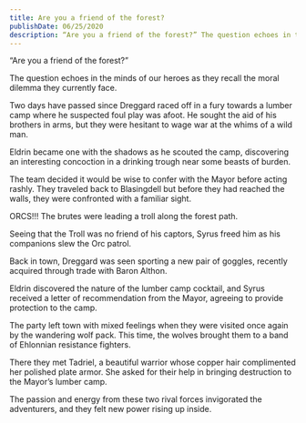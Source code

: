 ```yaml
---
title: Are you a friend of the forest?
publishDate: 06/25/2020
description: “Are you a friend of the forest?” The question echoes in the minds of our heroes as they recall the moral dilemma they currently face.
---
```


“Are you a friend of the forest?”

The question echoes in the minds of our heroes as they recall the moral dilemma they currently face.

Two days have passed since Dreggard raced off in a fury towards a lumber camp where he suspected foul play was afoot. He sought the aid of his brothers in arms, but they were hesitant to wage war at the whims of a wild man.

Eldrin became one with the shadows as he scouted the camp, discovering an interesting concoction in a drinking trough near some beasts of burden.

The team decided it would be wise to confer with the Mayor before acting rashly. They traveled back to Blasingdell but before they had reached the walls, they were confronted with a familiar sight.

ORCS!!! The brutes were leading a troll along the forest path.

Seeing that the Troll was no friend of his captors, Syrus freed him as his companions slew the Orc patrol.

Back in town, Dreggard was seen sporting a new pair of goggles, recently acquired through trade with Baron Althon.

Eldrin discovered the nature of the lumber camp cocktail, and Syrus received a letter of recommendation from the Mayor, agreeing to provide protection to the camp.

The party left town with mixed feelings when they were visited once again by the wandering wolf pack. This time, the wolves brought them to a band of Ehlonnian resistance fighters.

There they met Tadriel, a beautiful warrior whose copper hair complimented her polished plate armor. She asked for their help in bringing destruction to the Mayor’s lumber camp.

The passion and energy from these two rival forces invigorated the adventurers, and they felt new power rising up inside.

